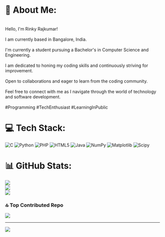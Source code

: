 # 💫 About Me:
<br>Hello, I'm Rinky Rajkumar!<br><br>I am currently based in Bangalore, India.<br><br>I'm currently a student pursuing a Bachelor's in Computer Science and Engineering.<br><br>I am dedicated to honing my coding skills and continuously striving for improvement.<br><br>Open to collaborations and eager to learn from the coding community.<br><br>Feel free to connect with me as I navigate through the world of technology and software development.<br><br>#Programming #TechEnthusiast #LearningInPublic


# 💻 Tech Stack:
![C](https://img.shields.io/badge/c-%2300599C.svg?style=for-the-badge&logo=c&logoColor=white) ![Python](https://img.shields.io/badge/python-3670A0?style=for-the-badge&logo=python&logoColor=ffdd54) ![PHP](https://img.shields.io/badge/php-%23777BB4.svg?style=for-the-badge&logo=php&logoColor=white) ![HTML5](https://img.shields.io/badge/html5-%23E34F26.svg?style=for-the-badge&logo=html5&logoColor=white) ![Java](https://img.shields.io/badge/java-%23ED8B00.svg?style=for-the-badge&logo=openjdk&logoColor=white) ![NumPy](https://img.shields.io/badge/numpy-%23013243.svg?style=for-the-badge&logo=numpy&logoColor=white) ![Matplotlib](https://img.shields.io/badge/Matplotlib-%23ffffff.svg?style=for-the-badge&logo=Matplotlib&logoColor=black) ![Scipy](https://img.shields.io/badge/SciPy-%230C55A5.svg?style=for-the-badge&logo=scipy&logoColor=%white)
# 📊 GitHub Stats:
![](https://github-readme-stats.vercel.app/api?username=rinkyrajkumar&theme=dark&hide_border=false&include_all_commits=true&count_private=true)<br/>
![](https://github-readme-streak-stats.herokuapp.com/?user=rinkyrajkumar&theme=dark&hide_border=false)<br/>
![](https://github-readme-stats.vercel.app/api/top-langs/?username=rinkyrajkumar&theme=dark&hide_border=false&include_all_commits=true&count_private=true&layout=compact)

### 🔝 Top Contributed Repo
![](https://github-contributor-stats.vercel.app/api?username=rinkyrajkumar&limit=5&theme=dark&combine_all_yearly_contributions=true)

---
[![](https://visitcount.itsvg.in/api?id=rinkyrajkumar&icon=0&color=0)](https://visitcount.itsvg.in)

<!-- Proudly created with GPRM ( https://gprm.itsvg.in ) -->